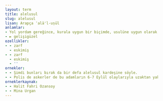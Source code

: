 ```yaml
---
layout: term
title: alelusul
slug: alelusul
lisan: Arapça ʿalā'l-uṣūl
anlamlar:
- Yol yordam gereğince, kurala uygun bir biçimde, usulüne uygun olarak
- ► gelişigüzel
ozellikler:
- - zarf
  - eskimiş
- - zarf
  - eskimiş
  - ''
ornekler:
- - Şimdi bunları bırak da bir defa alelusul kardeşine söyle.
- - Polis de askerler de bu adamların 6-7 Eylül olaylarıyla uzaktan yakından hiçbir ilgisi olmadığını o kadar iyi biliyordu ki değil mahkemeye verilmek, çoğu alelusul sorguya bile çekilmemişti.
orneklerkaynak:
- - Halit Fahri Ozansoy
- - Mina Urgan
---
```

